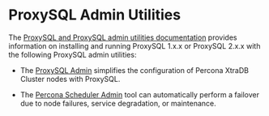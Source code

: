 # ProxySQL Admin Utilities

The [ProxySQL and ProxySQL admin utilities documentation](https://docs.percona.com/proxysql/index.html) provides information on installing and running ProxySQL 1.x.x or ProxySQL 2.x.x with the following ProxySQL admin utilities: 

* The [ProxySQL Admin](https://docs.percona.com/proxysql/v2-config.html) simplifies the configuration of Percona XtraDB Cluster nodes with ProxySQL.
  
* The [Percona Scheduler Admin](https://docs.percona.com/proxysql/psa-scheduler.html) tool can automatically perform a failover due to node failures, service degradation, or maintenance.